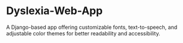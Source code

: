 # Dyslexia-Web-App
A Django-based app offering customizable fonts, text-to-speech, and adjustable color themes for better readability and accessibility.
